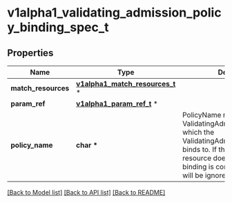 # v1alpha1_validating_admission_policy_binding_spec_t

## Properties
Name | Type | Description | Notes
------------ | ------------- | ------------- | -------------
**match_resources** | [**v1alpha1_match_resources_t**](v1alpha1_match_resources.md) \* |  | [optional] 
**param_ref** | [**v1alpha1_param_ref_t**](v1alpha1_param_ref.md) \* |  | [optional] 
**policy_name** | **char \*** | PolicyName references a ValidatingAdmissionPolicy name which the ValidatingAdmissionPolicyBinding binds to. If the referenced resource does not exist, this binding is considered invalid and will be ignored Required. | [optional] 

[[Back to Model list]](../README.md#documentation-for-models) [[Back to API list]](../README.md#documentation-for-api-endpoints) [[Back to README]](../README.md)


